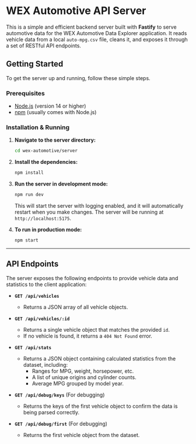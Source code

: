 # WEX Automotive API Server

This is a simple and efficient backend server built with **Fastify** to serve automotive data for the WEX Automotive Data Explorer application. It reads vehicle data from a local `auto-mpg.csv` file, cleans it, and exposes it through a set of RESTful API endpoints.

## Getting Started

To get the server up and running, follow these simple steps.

### Prerequisites

- [Node.js](https://nodejs.org/) (version 14 or higher)
- [npm](https://www.npmjs.com/) (usually comes with Node.js)

### Installation & Running

1.  **Navigate to the server directory:**

    ```bash
    cd wex-automotive/server
    ```

2.  **Install the dependencies:**

    ```bash
    npm install
    ```

3.  **Run the server in development mode:**

    ```bash
    npm run dev
    ```

    This will start the server with logging enabled, and it will automatically restart when you make changes. The server will be running at `http://localhost:5175`.

4.  **To run in production mode:**
    ```bash
    npm start
    ```

---

## API Endpoints

The server exposes the following endpoints to provide vehicle data and statistics to the client application:

- **`GET /api/vehicles`**

  - Returns a JSON array of all vehicle objects.

- **`GET /api/vehicles/:id`**

  - Returns a single vehicle object that matches the provided `id`.
  - If no vehicle is found, it returns a `404 Not Found` error.

- **`GET /api/stats`**

  - Returns a JSON object containing calculated statistics from the dataset, including:
    - Ranges for MPG, weight, horsepower, etc.
    - A list of unique origins and cylinder counts.
    - Average MPG grouped by model year.

- **`GET /api/debug/keys`** (For debugging)

  - Returns the keys of the first vehicle object to confirm the data is being parsed correctly.

- **`GET /api/debug/first`** (For debugging)
  - Returns the first vehicle object from the dataset.
